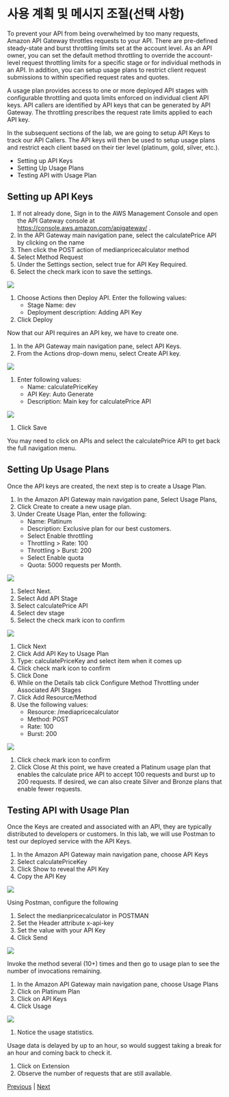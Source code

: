 # 사용 계획 및 메시지 조절(선택 사항)

To prevent your API from being overwhelmed by too many requests, Amazon API Gateway throttles requests to your API. There are pre-defined steady-state and burst throttling limits set at the account level. As an API owner, you can set the default method throttling to override the account-level request throttling limits for a specific stage or for individual methods in an API. In addition, you can setup usage plans to restrict client request submissions to within specified request rates and quotes.

A usage plan provides access to one or more deployed API stages with configurable throttling and quota limits enforced on individual client API keys. API callers are identified by API keys that can be generated by API Gateway. The throttling prescribes the request rate limits applied to each API key.

In the subsequent sections of the lab, we are going to setup API Keys to track our API Callers. The API keys will then be used to setup usage plans and restrict each client based on their tier level (platinum, gold, silver, etc.).

* Setting up API Keys
* Setting Up Usage Plans
* Testing API with Usage Plan

## Setting up API Keys

1. If not already done, Sign in to the AWS Management Console and open the API Gateway console at https://console.aws.amazon.com/apigateway/ .
2. In the API Gateway main navigation pane, select the calculatePrice API by clicking on the name
3. Then click the POST action of medianpricecalculator method
4. Select Method Request
5. Under the Settings section, select true for API Key Required.
6. Select the check mark icon to save the settings.

![](../../../../images/Figure44-APIKeyRequired.png)

1. Choose Actions then Deploy API. Enter the following values:
   * Stage Name: dev
   * Deployment description: Adding API Key
2. Click Deploy

Now that our API requires an API key, we have to create one.

1. In the API Gateway main navigation pane, select API Keys.
2. From the Actions drop-down menu, select Create API key.

![](../../../../images/Figure45-APIKeyCreation.png)

1. Enter following values:
   * Name: calculatePriceKey
   * API Key: Auto Generate
   * Description: Main key for calculatePrice API

![](../../../../images/Figure46-CreateAPIKey.png)

1. Click Save

You may need to click on APIs and select the calculatePrice API to get back the full navigation menu.

## Setting Up Usage Plans

Once the API keys are created, the next step is to create a Usage Plan.

1. In the Amazon API Gateway main navigation pane, Select Usage Plans,
2. Click Create to create a new usage plan.
3. Under Create Usage Plan, enter the following:
   * Name: Platinum
   * Description: Exclusive plan for our best customers.
   * Select Enable throttling
   * Throttling > Rate: 100
   * Throttling > Burst: 200
   * Select Enable quota
   * Quota: 5000 requests per Month.

![](../../../../images/Figure47-CreateUsagePlan.png)

1. Select Next.
2. Select Add API Stage
3. Select calculatePrice API
4. Select dev stage
5. Select the check mark icon to confirm

![](../../../../images/Figure48-AssociatedAPIStages.png)

1. Click Next
2. Click Add API Key to Usage Plan
3. Type: calculatePriceKey and select item when it comes up
4. Click check mark icon to confirm
5. Click Done
6. While on the Details tab click Configure Method Throttling under Associated API Stages
7. Click Add Resource/Method
8. Use the following values:
   * Resource: /mediapricecalculator
   * Method: POST
   * Rate: 100
   * Burst: 200

![](../../../../images/Figure50-ConfigureMethodThrottling.png)

1. Click check mark icon to confirm
2. Click Close At this point, we have created a Platinum usage plan that enables the calculate price API to accept 100 requests and burst up to 200 requests. If desired, we can also create Silver and Bronze plans that enable fewer requests.

## Testing API with Usage Plan

Once the Keys are created and associated with an API, they are typically distributed to developers or customers. In this lab, we will use Postman to test our deployed service with the API Keys.

1. In the Amazon API Gateway main navigation pane, choose API Keys
2. Select calculatePriceKey
3. Click Show to reveal the API Key
4. Copy the API Key

![](../../../../images/Figure51-APIKeyValue.png)

Using Postman, configure the following

1. Select the medianpricecalculator in POSTMAN
2. Set the Header attribute x-api-key
3. Set the value with your API Key
4. Click Send

![](../../../../images/Figure52-PostmanApiKey.png)

Invoke the method several (10+) times and then go to usage plan to see the number of invocations remaining.

1. In the Amazon API Gateway main navigation pane, choose Usage Plans
2. Click on Platinum Plan
3. Click on API Keys
4. Click Usage

![](../../../../images/Figure53-UsagePlanAPIKeys.png)

1. Notice the usage statistics.

Usage data is delayed by up to an hour, so would suggest taking a break for an hour and coming back to check it.

1. Click on Extension
2. Observe the number of requests that are still available.

[Previous](7-apigateway.md) | [Next](9-apigateway.md)
